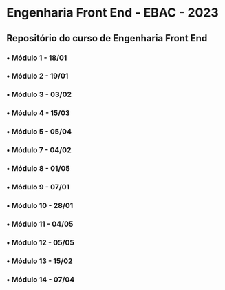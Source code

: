 # Engenharia Front End - EBAC - 2023

## Repositório do curso de Engenharia Front End

### • Módulo 1 - 18/01
### • Módulo 2 - 19/01
### • Módulo 3 - 03/02
### • Módulo 4 - 15/03
### • Módulo 5 - 05/04
### • Módulo 7 - 04/02
### • Módulo 8 - 01/05
### • Módulo 9 - 07/01
### • Módulo 10 - 28/01
### • Módulo 11 - 04/05
### • Módulo 12 - 05/05
### • Módulo 13 - 15/02
### • Módulo 14 - 07/04